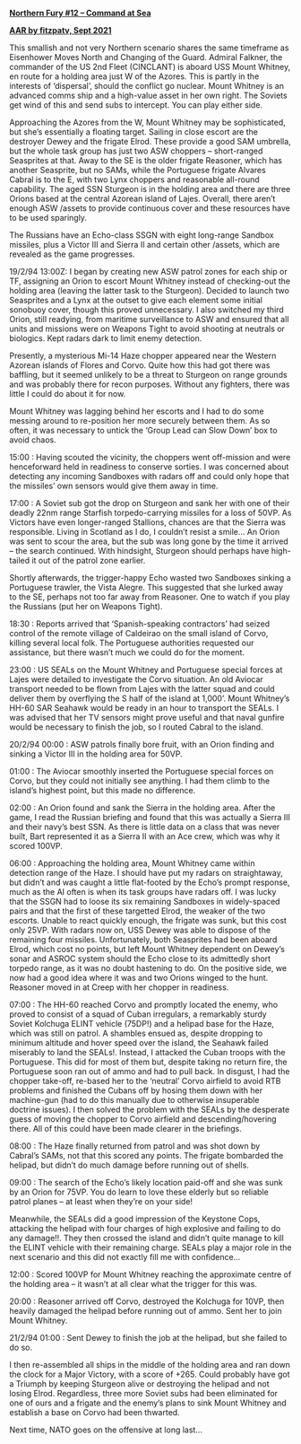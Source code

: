 **<u>Northern Fury \#12 – Command at Sea</u>**

**<u>AAR by fitzpatv, Sept 2021</u>**

This smallish and not very Northern scenario shares the same timeframe
as Eisenhower Moves North and Changing of the Guard. Admiral Falkner,
the commander of the US 2nd Fleet (CINCLANT) is aboard USS Mount
Whitney, en route for a holding area just W of the Azores. This is
partly in the interests of ‘dispersal’, should the conflict go nuclear.
Mount Whitney is an advanced comms ship and a high-value asset in her
own right. The Soviets get wind of this and send subs to intercept. You
can play either side.  
  
Approaching the Azores from the W, Mount Whitney may be sophisticated,
but she’s essentially a floating target. Sailing in close escort are the
destroyer Dewey and the frigate Elrod. These provide a good SAM
umbrella, but the whole task group has just two ASW choppers –
short-ranged Seasprites at that. Away to the SE is the older frigate
Reasoner, which has another Seasprite, but no SAMs, while the Portuguese
frigate Alvares Cabral is to the E, with two Lynx choppers and
reasonable all-round capability. The aged SSN Sturgeon is in the holding
area and there are three Orions based at the central Azorean island of
Lajes. Overall, there aren’t enough ASW /assets to provide continuous
cover and these resources have to be used sparingly.  
  
The Russians have an Echo-class SSGN with eight long-range Sandbox
missiles, plus a Victor III and Sierra II and certain other /assets,
which are revealed as the game progresses.  
  
19/2/94 13:00Z: I began by creating new ASW patrol zones for each ship
or TF, assigning an Orion to escort Mount Whitney instead of
checking-out the holding area (leaving the latter task to the Sturgeon).
Decided to launch two Seasprites and a Lynx at the outset to give each
element some initial sonobuoy cover, though this proved unnecessary. I
also switched my third Orion, still readying, from maritime surveillance
to ASW and ensured that all units and missions were on Weapons Tight to
avoid shooting at neutrals or biologics. Kept radars dark to limit enemy
detection.  
  
Presently, a mysterious Mi-14 Haze chopper appeared near the Western
Azorean islands of Flores and Corvo. Quite how this had got there was
baffling, but it seemed unlikely to be a threat to Sturgeon on range
grounds and was probably there for recon purposes. Without any fighters,
there was little I could do about it for now.  
  
Mount Whitney was lagging behind her escorts and I had to do some
messing around to re-position her more securely between them. As so
often, it was necessary to untick the ‘Group Lead can Slow Down’ box to
avoid chaos.  
  
15:00 : Having scouted the vicinity, the choppers went off-mission and
were henceforward held in readiness to conserve sorties. I was concerned
about detecting any incoming Sandboxes with radars off and could only
hope that the missiles’ own sensors would give them away in time.  
  
17:00 : A Soviet sub got the drop on Sturgeon and sank her with one of
their deadly 22nm range Starfish torpedo-carrying missiles for a loss of
50VP. As Victors have even longer-ranged Stallions, chances are that the
Sierra was responsible. Living in Scotland as I do, I couldn’t resist a
smile… An Orion was sent to scour the area, but the sub was long gone by
the time it arrived – the search continued. With hindsight, Sturgeon
should perhaps have high-tailed it out of the patrol zone earlier.  
  
Shortly afterwards, the trigger-happy Echo wasted two Sandboxes sinking
a Portuguese trawler, the Vista Alegre. This suggested that she lurked
away to the SE, perhaps not too far away from Reasoner. One to watch if
you play the Russians (put her on Weapons Tight).  
  
18:30 : Reports arrived that ‘Spanish-speaking contractors’ had seized
control of the remote village of Caldeirao on the small island of Corvo,
killing several local folk. The Portuguese authorities requested our
assistance, but there wasn’t much we could do for the moment.  
  
23:00 : US SEALs on the Mount Whitney and Portuguese special forces at
Lajes were detailed to investigate the Corvo situation. An old Aviocar
transport needed to be flown from Lajes with the latter squad and could
deliver them by overflying the S half of the island at 1,000’. Mount
Whitney’s HH-60 SAR Seahawk would be ready in an hour to transport the
SEALs. I was advised that her TV sensors might prove useful and that
naval gunfire would be necessary to finish the job, so I routed Cabral
to the island.  
  
20/2/94 00:00 : ASW patrols finally bore fruit, with an Orion finding
and sinking a Victor III in the holding area for 50VP.  
  
01:00 : The Aviocar smoothly inserted the Portuguese special forces on
Corvo, but they could not initially see anything. I had them climb to
the island’s highest point, but this made no difference.  
  
02:00 : An Orion found and sank the Sierra in the holding area. After
the game, I read the Russian briefing and found that this was actually a
Sierra III and their navy’s best SSN. As there is little data on a class
that was never built, Bart represented it as a Sierra II with an Ace
crew, which was why it scored 100VP.  
  
06:00 : Approaching the holding area, Mount Whitney came within
detection range of the Haze. I should have put my radars on
straightaway, but didn’t and was caught a little flat-footed by the
Echo’s prompt response, much as the AI often is when its task groups
have radars off. I was lucky that the SSGN had to loose its six
remaining Sandboxes in widely-spaced pairs and that the first of these
targetted Elrod, the weaker of the two escorts. Unable to react quickly
enough, the frigate was sunk, but this cost only 25VP. With radars now
on, USS Dewey was able to dispose of the remaining four missiles.
Unfortunately, both Seasprites had been aboard Elrod, which cost no
points, but left Mount Whitney dependent on Dewey’s sonar and ASROC
system should the Echo close to its admittedly short torpedo range, as
it was no doubt hastening to do. On the positive side, we now had a good
idea where it was and two Orions winged to the hunt. Reasoner moved in
at Creep with her chopper in readiness.  
  
07:00 : The HH-60 reached Corvo and promptly located the enemy, who
proved to consist of a squad of Cuban irregulars, a remarkably sturdy
Soviet Kolchuga ELINT vehicle (75DP!) and a helipad base for the Haze,
which was still on patrol. A shambles ensued as, despite dropping to
minimum altitude and hover speed over the island, the Seahawk failed
miserably to land the SEALs!. Instead, I attacked the Cuban troops with
the Portuguese. This did for most of them but, despite taking no return
fire, the Portuguese soon ran out of ammo and had to pull back. In
disgust, I had the chopper take-off, re-based her to the ‘neutral’ Corvo
airfield to avoid RTB problems and finished the Cubans off by hosing
them down with her machine-gun (had to do this manually due to otherwise
insuperable doctrine issues). I then solved the problem with the SEALs
by the desperate guess of moving the chopper to Corvo airfield and
descending/hovering there. All of this could have been made clearer in
the briefings.  
  
08:00 : The Haze finally returned from patrol and was shot down by
Cabral’s SAMs, not that this scored any points. The frigate bombarded
the helipad, but didn’t do much damage before running out of shells.  
  
09:00 : The search of the Echo’s likely location paid-off and she was
sunk by an Orion for 75VP. You do learn to love these elderly but so
reliable patrol planes – at least when they’re on your side!  
  
Meanwhile, the SEALs did a good impression of the Keystone Cops,
attacking the helipad with four charges of high explosive and failing to
do any damage!!. They then crossed the island and didn’t quite manage to
kill the ELINT vehicle with their remaining charge. SEALs play a major
role in the next scenario and this did not exactly fill me with
confidence…  
  
12:00 : Scored 100VP for Mount Whitney reaching the approximate centre
of the holding area – it wasn’t at all clear what the trigger for this
was.  
  
20:00 : Reasoner arrived off Corvo, destroyed the Kolchuga for 10VP,
then heavily damaged the helipad before running out of ammo. Sent her to
join Mount Whitney.  
  
21/2/94 01:00 : Sent Dewey to finish the job at the helipad, but she
failed to do so.  
  
I then re-assembled all ships in the middle of the holding area and ran
down the clock for a Major Victory, with a score of +265. Could probably
have got a Triumph by keeping Sturgeon alive or destroying the helipad
and not losing Elrod. Regardless, three more Soviet subs had been
eliminated for one of ours and a frigate and the enemy’s plans to sink
Mount Whitney and establish a base on Corvo had been thwarted.  
  
Next time, NATO goes on the offensive at long last...
